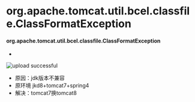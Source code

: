 # org.apache.tomcat.util.bcel.classfile.ClassFormatException

#### org.apache.tomcat.util.bcel.classfile.ClassFormatException 

- 
![upload successful](/images/pasted-4.png)
- 原因：jdk版本不兼容
- 原环境 jkd8+tomcat7+spring4  
- 解决：tomcat7换tomcat8

